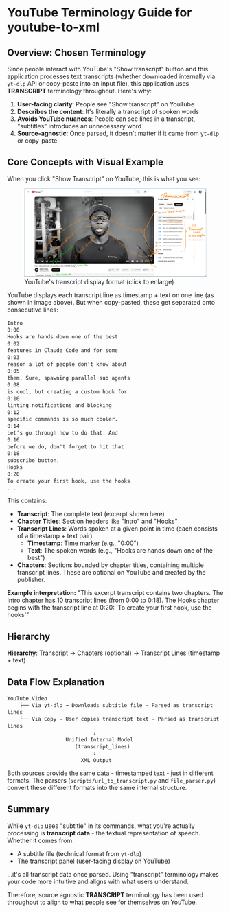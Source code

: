 # YouTube Terminology Guide for youtube-to-xml

## Overview: Chosen Terminology

Since people interact with YouTube's "Show transcript" button and this application processes text transcripts (whether downloaded internally via `yt-dlp` API or copy-paste into an input file), this application uses **TRANSCRIPT** terminology throughout. Here's why:

1. **User-facing clarity**: People see "Show transcript" on YouTube
2. **Describes the content**: It's literally a transcript of spoken words
3. **Avoids YouTube nuances**: People can see lines in a transcript, "subtitles" introduces an unnecessary word
4. **Source-agnostic**: Once parsed, it doesn't matter if it came from `yt-dlp` or copy-paste

## Core Concepts with Visual Example

When you click "Show Transcript" on YouTube, this is what you see:

<figure>
  <a href="images/terminology.youtube.jpg" target="_blank">
    <img src="images/terminology.youtube.jpg" alt="YouTube video interface showing the Transcript panel with timestamp and text displayed on single lines (e.g., '0:02 features in Claude Code and for some'). Orange annotations highlight chapter titles and transcript lines structure.">
  </a>
  <figcaption>YouTube's transcript display format (click to enlarge)</figcaption>
</figure>

YouTube displays each transcript line as timestamp + text on one line (as shown in image above). But when copy-pasted, these get separated onto consecutive lines:

```
Intro
0:00
Hooks are hands down one of the best
0:02
features in Claude Code and for some
0:03
reason a lot of people don't know about
0:05
them. Sure, spawning parallel sub agents
0:08
is cool, but creating a custom hook for
0:10
linting notifications and blocking
0:12
specific commands is so much cooler.
0:14
Let's go through how to do that. And
0:16
before we do, don't forget to hit that
0:18
subscribe button.
Hooks
0:20
To create your first hook, use the hooks
...
```

This contains:
- **Transcript**: The complete text (excerpt shown here)
- **Chapter Titles**: Section headers like "Intro" and "Hooks" 
- **Transcript Lines**: Words spoken at a given point in time (each consists of a timestamp + text pair)
   - **Timestamp**: Time marker (e.g., "0:00")
   - **Text**: The spoken words (e.g., "Hooks are hands down one of the best")
- **Chapters**: Sections bounded by chapter titles, containing multiple transcript lines. These are optional on YouTube and created by the publisher.

**Example interpretation:** "This excerpt transcript contains two chapters. The Intro chapter has 10 transcript lines (from 0:00 to 0:18). The Hooks chapter begins with the transcript line at 0:20: 'To create your first hook, use the hooks'"

## Hierarchy

**Hierarchy**: Transcript → Chapters (optional) → Transcript Lines (timestamp + text)

## Data Flow Explanation

```
YouTube Video
    ├── Via yt-dlp → Downloads subtitle file → Parsed as transcript lines
    └── Via Copy → User copies transcript text → Parsed as transcript lines
                            ↓
                   Unified Internal Model
                      (transcript_lines)
                            ↓
                        XML Output
```

Both sources provide the same data - timestamped text - just in different formats. The parsers (`scripts/url_to_transcript.py` and `file_parser.py`) convert these different formats into the same internal structure.

## Summary

While `yt-dlp` uses "subtitle" in its commands, what you're actually processing is **transcript data** - the textual representation of speech. Whether it comes from:
- A subtitle file (technical format from `yt-dlp`)
- The transcript panel (user-facing display on YouTube)

...it's all transcript data once parsed. Using "transcript" terminology makes your code more intuitive and aligns with what users understand.

Therefore, source agnostic **TRANSCRIPT** terminology has been used throughout to align to what people see for themselves on YouTube.